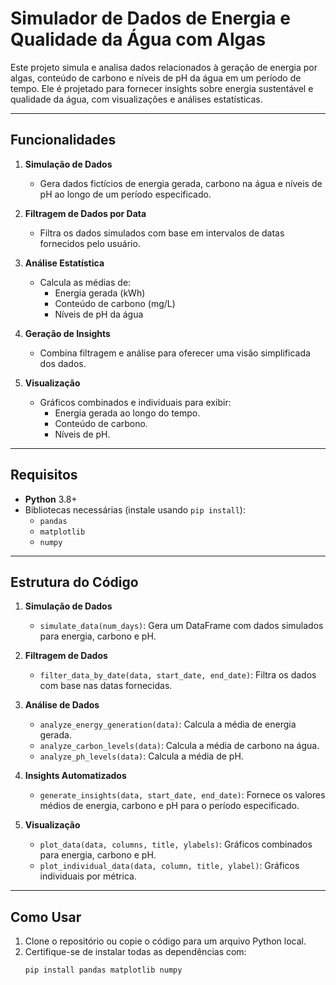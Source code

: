 # Simulador de Dados de Energia e Qualidade da Água com Algas

Este projeto simula e analisa dados relacionados à geração de energia por algas, conteúdo de carbono e níveis de pH da água em um período de tempo. Ele é projetado para fornecer insights sobre energia sustentável e qualidade da água, com visualizações e análises estatísticas.

---

## Funcionalidades

1. **Simulação de Dados**  
   - Gera dados fictícios de energia gerada, carbono na água e níveis de pH ao longo de um período especificado.  
   
2. **Filtragem de Dados por Data**  
   - Filtra os dados simulados com base em intervalos de datas fornecidos pelo usuário.

3. **Análise Estatística**  
   - Calcula as médias de:
     - Energia gerada (kWh)
     - Conteúdo de carbono (mg/L)
     - Níveis de pH da água

4. **Geração de Insights**  
   - Combina filtragem e análise para oferecer uma visão simplificada dos dados.

5. **Visualização**  
   - Gráficos combinados e individuais para exibir:
     - Energia gerada ao longo do tempo.
     - Conteúdo de carbono.
     - Níveis de pH.

---

## Requisitos

- **Python** 3.8+
- Bibliotecas necessárias (instale usando `pip install`):
  - `pandas`
  - `matplotlib`
  - `numpy`

---

## Estrutura do Código

1. **Simulação de Dados**  
   - `simulate_data(num_days)`: Gera um DataFrame com dados simulados para energia, carbono e pH.

2. **Filtragem de Dados**  
   - `filter_data_by_date(data, start_date, end_date)`: Filtra os dados com base nas datas fornecidas.

3. **Análise de Dados**  
   - `analyze_energy_generation(data)`: Calcula a média de energia gerada.  
   - `analyze_carbon_levels(data)`: Calcula a média de carbono na água.  
   - `analyze_ph_levels(data)`: Calcula a média de pH.  

4. **Insights Automatizados**  
   - `generate_insights(data, start_date, end_date)`: Fornece os valores médios de energia, carbono e pH para o período especificado.

5. **Visualização**  
   - `plot_data(data, columns, title, ylabels)`: Gráficos combinados para energia, carbono e pH.  
   - `plot_individual_data(data, column, title, ylabel)`: Gráficos individuais por métrica.

---

## Como Usar

1. Clone o repositório ou copie o código para um arquivo Python local.  
2. Certifique-se de instalar todas as dependências com:
   ```bash
   pip install pandas matplotlib numpy
